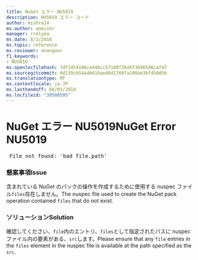 ```yaml
---
title: NuGet エラー NU5019
description: NU5019 エラー コード
author: mishra14
ms.author: anmishr
manager: rrelyea
ms.date: 8/3/2018
ms.topic: reference
ms.reviewer: anangaur
f1_keywords:
- NU5019
ms.openlocfilehash: 7df1454186ce44bcc57180f3bd4f3046546caf47
ms.sourcegitcommit: 4d139cb54a46616ae48d1768fa108ae3bf450d5b
ms.translationtype: MT
ms.contentlocale: ja-JP
ms.lasthandoff: 08/03/2018
ms.locfileid: "39508595"
---
```

# <a name="nuget-error-nu5019"></a><span data-ttu-id="08dae-103">NuGet エラー NU5019</span><span class="sxs-lookup"><span data-stu-id="08dae-103">NuGet Error NU5019</span></span>
<pre> File not found: 'bad_file.path'</pre>

### <a name="issue"></a><span data-ttu-id="08dae-104">懸案事項</span><span class="sxs-lookup"><span data-stu-id="08dae-104">Issue</span></span>

<span data-ttu-id="08dae-105">含まれている NuGet のパックの操作を作成するために使用する nuspec ファイル`files`存在しません。</span><span class="sxs-lookup"><span data-stu-id="08dae-105">The nuspec file used to create the NuGet pack operation contained `files` that do not exist.</span></span>


### <a name="solution"></a><span data-ttu-id="08dae-106">ソリューション</span><span class="sxs-lookup"><span data-stu-id="08dae-106">Solution</span></span>

<span data-ttu-id="08dae-107">確認してください、`file`内のエントリ、`files`として指定されたパスに nuspec ファイル内の要素がある、`src`します。</span><span class="sxs-lookup"><span data-stu-id="08dae-107">Please ensure that any `file` entries in the `files` element in the nuspec file is available at the path specified as the `src`.</span></span>

